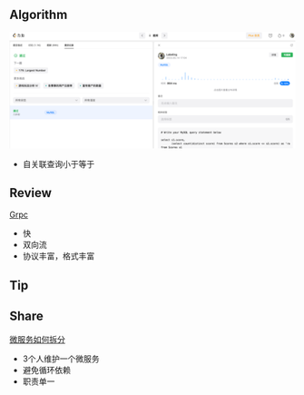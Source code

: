 ## Algorithm

![算法](../../images/temp/sisyphus-2023-05-08-lc.png)

* 自关联查询小于等于

## Review

[Grpc](https://medium.com/geekculture/why-grpc-is-the-future-of-software-architecture-baa68452a093)

* 快
* 双向流
* 协议丰富，格式丰富

## Tip

## Share

[微服务如何拆分](https://mp.weixin.qq.com/s/i1fg1FrvzngxkHlLqYa2Ew)

* 3个人维护一个微服务
* 避免循环依赖
* 职责单一